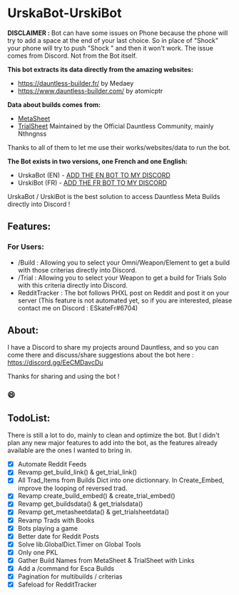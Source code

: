 # UrskaBot-UrskiBot

**DISCLAIMER :**
Bot can have some issues on Phone because the phone will try to add a space at the end of your last choice.
So in place of "Shock" your phone will try to push "Shock " and then it won't work. The issue comes from Discord. Not from the Bot itself.

**This bot extracts its data directly from the amazing websites:**
- https://dauntless-builder.fr/ by Medaey
- https://www.dauntless-builder.com/ by atomicptr

**Data about builds comes from:**
- [MetaSheet](https://docs.google.com/spreadsheets/d/1-I4LQ_8uNqV9LuybXhz2wjmcPeTNNGWRZ-kFjsckwtk/edit#gid=0)
- [TrialSheet](https://docs.google.com/spreadsheets/d/1Kv3nlr7y5DJB_olhATqXXh-jPCkDygNCVyHkDwllTsc/edit)
Maintained by the Official Dauntless Community, mainly Nthngnss

Thanks to all of them to let me use their works/websites/data to run the bot.

__The Bot exists in two versions, one French and one English:__
- UrskaBot (EN) - [ADD THE EN BOT TO MY DISCORD](https://discord.com/api/oauth2/authorize?client_id=701147779199926373&permissions=294205323264&scope=bot%20applications.commands)
- UrskiBot (FR) - [ADD THE FR BOT TO MY DISCORD](https://discord.com/api/oauth2/authorize?client_id=923531479819112499&permissions=294205323264&scope=bot%20applications.commands)

UrskaBot / UrskiBot is the best solution to access Dauntless Meta Builds directly into Discord !

## Features:
### For Users: 
- /Build : Allowing you to select your Omni/Weapon/Element to get a build with those criterias directly into Discord.
- /Trial : Allowing you to select your Weapon to get a build for Trials Solo with this criteria directly into Discord.
- RedditTracker : The bot follows PHXL post on Reddit and post it on your server (This feature is not automated yet, so if you are interested, please contact me on Discord : ESkateFr#6704)

## About:
I have a Discord to share my projects around Dauntless, and so you can come there and discuss/share suggestions about the bot here : https://discord.gg/EeCMDavcDu

Thanks for sharing and using the bot !

### 😄

## TodoList:
There is still a lot to do, mainly to clean and optimize the bot. But I didn't plan any new major features to add into the bot, as the features already available are the ones I wanted to bring in.
- [X] Automate Reddit Feeds
- [X] Revamp get_build_link() & get_trial_link()
- [X] All Trad_Items from Builds Dict into one dictionnary. In Create_Embed, improve the looping of reversed trad.
- [X] Revamp create_build_embed() & create_trial_embed()
- [X] Revamp get_buildsdata() & get_trialsdata()
- [X] Revamp get_metasheetdata() & get_trialsheetdata()
- [X] Revamp Trads with Books
- [X] Bots playing a game
- [X] Better date for Reddit Posts
- [X] Solve lib.GlobalDict.Timer on Global Tools
- [X] Only one PKL
- [X] Gather Build Names from MetaSheet & TrialSheet with Links
- [X] Add a /command for Esca Builds
- [X] Pagination for multibuilds / criterias
- [X] Safeload for RedditTracker